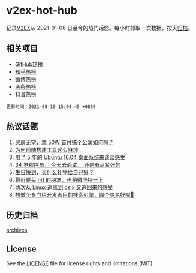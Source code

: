 # v2ex-hot-hub

 记录[V2EX](https://www.v2ex.com/)从 2021-01-06 日至今的热门话题。每小时抓取一次数据，按天[归档](archives)。
 
 ## 相关项目

- [GitHub热榜](https://github.com/lonnyzhang423/github-hot-hub)
- [知乎热榜](https://github.com/lonnyzhang423/zhihu-hot-hub)
- [微博热榜](https://github.com/lonnyzhang423/weibo-hot-hub)
- [头条热榜](https://github.com/lonnyzhang423/toutiao-hot-hub)
- [抖音热榜](https://github.com/lonnyzhang423/douyin-hot-hub)


 `更新时间：2021-08-10 15:04:45 +0800`

## 热议话题

1. [买房无望，拿 50W 首付搞个公寓如何啊？](https://www.v2ex.com/t/794681)
1. [为何前端构建工具这么麻烦](https://www.v2ex.com/t/794664)
1. [用了 5 年的 Ubuntu 16.04 桌面系统来谈谈感受](https://www.v2ex.com/t/794735)
1. [34 岁程序员， 今天去面试， 还是有点紧张的](https://www.v2ex.com/t/794671)
1. [生日快到，买什么礼物给自己好？](https://www.v2ex.com/t/794756)
1. [最近要买 m1 的朋友，再稍微坚持一下](https://www.v2ex.com/t/794699)
1. [两次从 Linux 逃离到 os x 又逃回来的感受](https://www.v2ex.com/t/794788)
1. [想做个专门给开发者用的搜索引擎，取个啥名好呢🤔](https://www.v2ex.com/t/794816)

## 历史归档

[archives](archives)

## License

See the [LICENSE](LICENSE) file for license rights and limitations (MIT).
